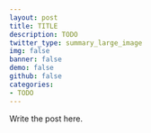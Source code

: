 ```yaml
---
layout: post
title: TITLE
description: TODO
twitter_type: summary_large_image
img: false
banner: false
demo: false
github: false
categories:
- TODO
---
```


Write the post here.
